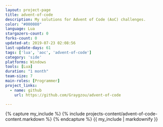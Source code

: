 ```yaml
---
layout: project-page
title: advent-of-code
description: My solutions for Advent of Code (AoC) challenges.
color: "#000080"
language: Lua
stargazers-count: 0
forks-count: 0
updated-at: 2019-07-23 02:08:56
last-update-days: 61
tags: ['lua', 'aoc', 'advent-of-code']
category: 'side'
platforms: Windows
tools: [Lua]
duration: "1 month"
team-size: 7
main-roles: [Programmer]
project_links:
  - name: github
    url: https://github.com/Graygzou/advent-of-code

---
```

<!---
Gregoire Boiron <gregoire.boiron@gmail.com>
Copyright (c) 2018-2019 Gregoire Boiron  All Rights Reserved.
--->

{% capture my_include %}
{% include projects-content/advent-of-code-content.markdown %}
{% endcapture %}
{{ my_include | markdownify }}
